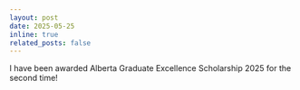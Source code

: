 ```yaml
---
layout: post
date: 2025-05-25
inline: true
related_posts: false
---
```


I have been awarded Alberta Graduate Excellence Scholarship 2025 for the second time!
